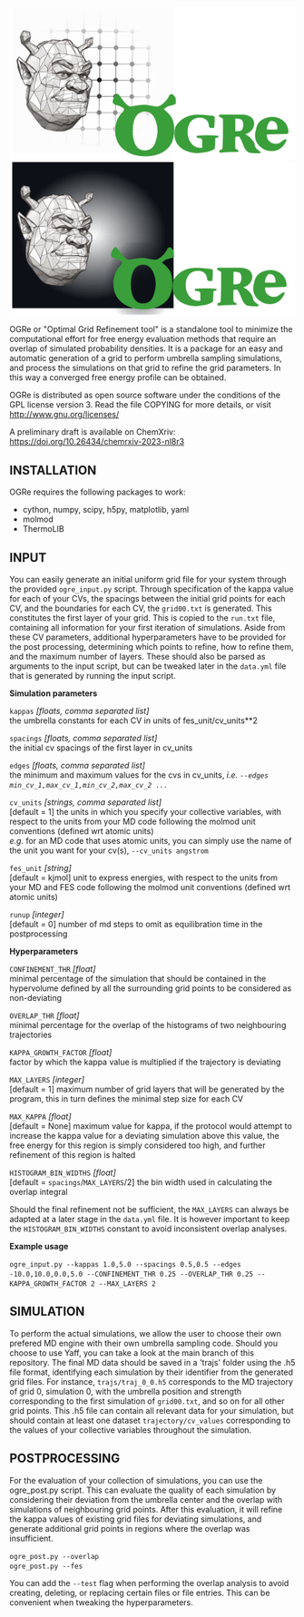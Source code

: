 ![ogre](./docs/ogre_icon_light_wide_path.svg#gh-light-mode-only)
![ogre](./docs/ogre_icon_dark_wide_path.svg#gh-dark-mode-only)


OGRe or "Optimal Grid Refinement tool" is a standalone tool to minimize the computational effort for free energy evaluation methods that require an overlap of simulated probability densities. It is a package for an easy and automatic generation of a grid to perform umbrella sampling simulations, and process the simulations on that grid to refine the grid parameters. In this way a converged free energy profile can be obtained.

OGRe is distributed as open source software under the conditions of the GPL license version 3. Read the file COPYING for more details, or visit http://www.gnu.org/licenses/

A preliminary draft is available on ChemXriv: https://doi.org/10.26434/chemrxiv-2023-nl8r3

## INSTALLATION
OGRe requires the following packages to work:
- cython, numpy, scipy, h5py, matplotlib, yaml
- molmod
- ThermoLIB

## INPUT
You can easily generate an initial uniform grid file for your system through the provided `ogre_input.py` script. Through specification of the kappa value for each of your CVs, the spacings between the initial grid points for each CV, and the boundaries for each CV, the `grid00.txt` is generated. This constitutes the first layer of your grid. This is copied to the `run.txt` file, containing all information for your first iteration of simulations. Aside from these CV parameters, additional hyperparameters have to be provided for the post processing, determining which points to refine, how to refine them, and the maximum number of layers. These should also be parsed as arguments to the input script, but can be tweaked later in the `data.yml` file that is generated by running the input script.

**Simulation parameters**

`kappas` *[floats, comma separated list]* \
the umbrella constants for each CV in units of fes_unit/cv_units**2

`spacings` *[floats, comma separated list]* \
the initial cv spacings of the first layer in cv_units

`edges` *[floats, comma separated list]* \
the minimum and maximum values for the cvs in cv_units, *i.e.  `--edges min_cv_1,max_cv_1,min_cv_2,max_cv_2 ...`*

`cv_units` *[strings, comma separated list]* \
[default = 1] the units in which you specify your collective variables, with respect to the units from your MD code following the molmod unit conventions (defined wrt atomic units) \
*e.g.* for an MD code that uses atomic units, you can simply use the name of the unit you want for your cv(s), `--cv_units angstrom`

`fes_unit` *[string]* \
[default = kjmol] unit to express energies, with respect to the units from your MD and FES code following the molmod unit conventions (defined wrt atomic units)

`runup` *[integer]* \
[default = 0] number of md steps to omit as equilibration time in the postprocessing

**Hyperparameters**

`CONFINEMENT_THR` *[float]* \
minimal percentage of the simulation that should be contained in the hypervolume defined by all the surrounding grid points to be considered as non-deviating

`OVERLAP_THR` *[float]* \
minimal percentage for the overlap of the histograms of two neighbouring trajectories

`KAPPA_GROWTH_FACTOR` *[float]* \
factor by which the kappa value is multiplied if the trajectory is deviating

`MAX_LAYERS` *[integer]* \
[default = 1] maximum number of grid layers that will be generated by the program, this in turn defines the minimal step size for each CV

`MAX_KAPPA` *[float]* \
[default = None] maximum value for kappa, if the protocol would attempt to increase the kappa value for a deviating simulation above this value, the free energy for this region is simply considered too high, and further refinement of this region is halted

`HISTOGRAM_BIN_WIDTHS` *[float]* \
[default = `spacings`/`MAX_LAYERS`/2] the bin width used in calculating the overlap integral

Should the final refinement not be sufficient, the `MAX_LAYERS` can always be adapted at a later stage in the `data.yml` file. It is however important to keep the `HISTOGRAM_BIN_WIDTHS` constant to avoid inconsistent overlap analyses.

**Example usage**

`ogre_input.py --kappas 1.0,5.0 --spacings 0.5,0.5 --edges -10.0,10.0,0.0,5.0 --CONFINEMENT_THR 0.25 --OVERLAP_THR 0.25 --KAPPA_GROWTH_FACTOR 2 --MAX_LAYERS 2`

## SIMULATION
To perform the actual simulations, we allow the user to choose their own prefered MD engine with their own umbrella sampling code. Should you choose to use Yaff, you can take a look at the main branch of this repository. The final MD data should be saved in a 'trajs' folder using the .h5 file format, identifying each simulation by their identifier from the generated grid files. For instance, `trajs/traj_0_0.h5` corresponds to the MD trajectory of grid 0, simulation 0, with the umbrella position and strength corresponding to the first simulation of `grid00.txt`, and so on for all other grid points. This .h5 file can contain all relevant data for your simulation, but should contain at least one dataset `trajectory/cv_values` corresponding to the values of your collective variables throughout the simulation.

## POSTPROCESSING
For the evaluation of your collection of simulations, you can use the ogre_post.py script. This can evaluate the quality of each simulation by considering their deviation from the umbrella center and the overlap with simulations of neighbouring grid points. After this evaluation, it will refine the kappa values of existing grid files for deviating simulations, and generate additional grid points in regions where the overlap was insufficient.

`ogre_post.py --overlap` \
`ogre_post.py --fes`

You can add the `--test` flag when performing the overlap analysis to avoid creating, deleting, or replacing certain files or file entries. This can be convenient when tweaking the hyperparameters.
